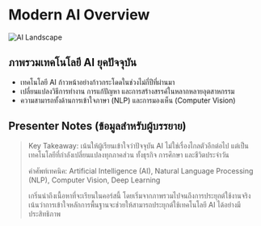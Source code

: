 # Modern AI Overview

![AI Landscape](https://www.google.com/search?q=futuristic+ai+technology+landscape&tbm=isch)

## ภาพรวมเทคโนโลยี AI ยุคปัจจุบัน

- เทคโนโลยี AI ก้าวหน้าอย่างก้าวกระโดดในช่วงไม่กี่ปีที่ผ่านมา
- เปลี่ยนแปลงวิธีการทำงาน การแก้ปัญหา และการสร้างสรรค์ในหลากหลายอุตสาหกรรม
- ความสามารถทั้งด้านการเข้าใจภาษา (NLP) และการมองเห็น (Computer Vision)

## Presenter Notes (ข้อมูลสำหรับผู้บรรยาย)

> Key Takeaway: เน้นให้ผู้เรียนเข้าใจว่าปัจจุบัน AI ไม่ใช่เรื่องไกลตัวอีกต่อไป แต่เป็นเทคโนโลยีที่กำลังเปลี่ยนแปลงทุกภาคส่วน ทั้งธุรกิจ การศึกษา และชีวิตประจำวัน
>
> คำศัพท์เทคนิค: Artificial Intelligence (AI), Natural Language Processing (NLP), Computer Vision, Deep Learning
>
> เกริ่นนำถึงเนื้อหาที่จะเรียนในคอร์สนี้ โดยเริ่มจากภาพรวมไปจนถึงการประยุกต์ใช้งานจริง เน้นว่าการเข้าใจหลักการพื้นฐานจะช่วยให้สามารถประยุกต์ใช้เทคโนโลยี AI ได้อย่างมีประสิทธิภาพ
